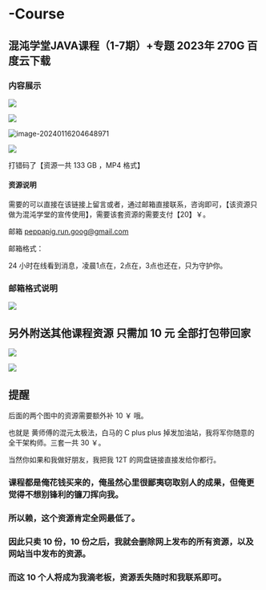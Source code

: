 # -Course

## 混沌学堂JAVA课程（1-7期）+专题 2023年 270G 百度云下载

### 内容展示

![](https://peppa-obsidian.oss-cn-beijing.aliyuncs.com/obsidian-node20240116204248.png)

![](https://peppa-obsidian.oss-cn-beijing.aliyuncs.com/obsidian-node20240116204453.png)



![image-20240116204648971](C:\Users\32094\AppData\Roaming\Typora\typora-user-images\image-20240116204648971.png)

![](https://peppa-obsidian.oss-cn-beijing.aliyuncs.com/obsidian-node20240116205056.png)



打错码了【资源一共 133 GB ，MP4 格式】

#### 资源说明

需要的可以直接在该链接上留言或者，通过邮箱直接联系，咨询即可，【该资源只做为混沌学堂的宣传使用】，需要该套资源的需要支付【20】￥。

邮箱 peppapig.run.goog@gmail.com 

邮箱格式：

24 小时在线看到消息，凌晨1点在，2点在，3点也还在，只为守护你。

### 邮箱格式说明

![](https://peppa-obsidian.oss-cn-beijing.aliyuncs.com/obsidian-node20240116203709.png)

## 另外附送其他课程资源 只需加 10 元 全部打包带回家



![](https://peppa-obsidian.oss-cn-beijing.aliyuncs.com/obsidian-node20240116204058.png)

![](https://peppa-obsidian.oss-cn-beijing.aliyuncs.com/obsidian-node20240116205530.png)

##  提醒

后面的两个图中的资源需要额外补 10 ￥ 哦。

也就是 黄师傅的混元太极法，白马的 C plus plus 掉发加油站，我将军你随意的全干架构师。三套一共 30 ￥。

当然你如果和我做好朋友，我把我 12T 的网盘链接直接发给你都行。

### 课程都是俺花钱买来的，俺虽然心里很鄙夷窃取别人的成果，但俺更觉得不想别锋利的镰刀挥向我。

### 所以赖，这个资源肯定全网最低了。

### 因此只卖 10 份，10 份之后，我就会删除网上发布的所有资源，以及网站当中发布的资源。

### 而这 10 个人将成为我滴老板，资源丢失随时和我联系即可。

